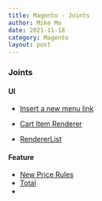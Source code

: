 ```yaml
---
title: Magento - Joints
author: Mike Mo
date: 2021-11-18
category: Magento
layout: post
---
```


### Joints

#### UI
- [Insert a new menu link](2021-11-18-mage-UI-Customer-Account-Menu.md)

- [Cart Item Renderer](2021-11-18-mage-Checkout-Cart-Item.md)
- [RendererList]()
  
#### Feature
- [New Price Rules](2021-11-05-mage-price-rules.md)
- [Total](2021-11-12-mage-Total.md)
- 